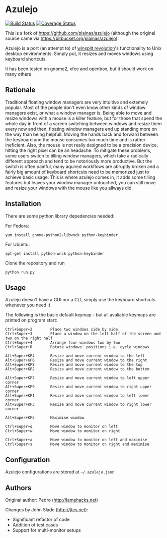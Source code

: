 # Azulejo

[![Build Status](https://travis-ci.org/johnteslade/azulejo.svg?branch=master)](https://travis-ci.org/johnteslade/azulejo) [![Coverage Status](https://coveralls.io/repos/johnteslade/azulejo/badge.svg?branch=master)](https://coveralls.io/r/johnteslade/azulejo?branch=master)

This is a fork of https://github.com/plainas/azulejo (although the original source came via https://bitbucket.org/plainas/azulejo).

Azulejo is a port (an attempt to) of [winsplit revolution](http://www.winsplit-revolution.com/)'s functionality to Unix desktop environments.
Simply put, it resizes and moves windows using keyboard shortcuts.

It has been tested on gnome2, xfce and openbox, but it should work on many others

## Rationale

Traditional floating window managers are very intuitive and extemely popular. Most of the people don't even know other kinds of window managers exist, or what a window manager is.
Being able to move and resize windows with a mouse is a killer feature, but for those that spend the whole day in front of a screen switching between windows and resize them every now and then, floating window managers end up standing more on the way than being helpfull.
Moving the hands back and forward between the keyboard and the mouse consumes too much time and is rather ineficient. Also, the mouse is not really designed to be a precision device, hitting the right pixel can be an headache.
To mitigate these problems, some users switch to tilling window managers, which take a radically different approach and tend to be notoriously more productive. But the switch is often painful, many aquired workflows are abruptly broken and a fairly big amount of keyboard shortcuts need to be memorized just to achieve basic usage.
This is where azulejo comes in, it adds some tilling features but leaves your window manager untouched, you can still move and resize your windows with the mouse like you allways did.

## Installation

There are some python library depedencies needed:

For Fedora:

    yum install gnome-python2-libwnck python-keybinder

For Ubuntu:

	apt-get install python-wnck python-keybinder

Clone the repository and run

	python run.py

## Usage

Azulejo doesn't have a GUI nor a CLI, simply use the keyboard shortcuts whenever you need :)

The following is the basic default keymap - but all avaliable keymaps are printed on program start:

	Ctrl+Super+2		Place two windows side by side
	Ctrl+Super+3		Place a window on the left half of the screen and two on the right half
	Ctrl+Super+4		Arrange four windows two by two
	Ctrl+Super+R		Rotate windows' positions i.e. cycle windows

	Alt+Super+KP4		Resize and move current window to the left
	Alt+Super+KP6		Resize and move current window to the right
	Alt+Super+KP8		Resize and move current window to the top
	Alt+Super+KP2		Resize and move current window to the bottom

	Alt+Super+KP7		Resize and move current window to left upper corner
	Alt+Super+KP9		Resize and move current window to right upper corner
	Alt+Super+KP1		Resize and move current window to left lower corner
	Alt+Super+KP3		Resize and move current window to right lower corner

	Alt+Super+KP5		Maximise window

	Ctrl+Super+q		Move window to monitor on left
	Ctrl+Super+w		Move window to monitor on right

	Ctrl+Super+a		Move window to monitor on left and maximise
	Ctrl+Super+s		Move window to monitor on right and maximise

## Configuration

Azulejo configurations are stored at `~/.azulejo.json`.

## Authors

Original author: Pedro (http://lamehacks.net)

Changes by John Slade (http://jtes.net):
- Significant refactor of code
- Addition of test cases
- Support for multi-monitor setups
